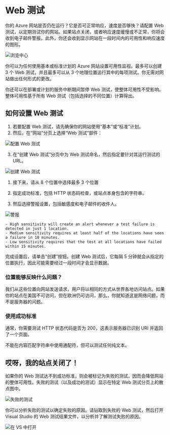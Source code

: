 <properties title="How to create web test" pageTitle="How to create web test" description="Learn how to create web tests in Azure." authors="stepsic"  />
<tags ms.service=""
    ms.date="03/23/2015"
    wacn.date="04/11/2015"
    />

# Web 测试

你的 Azure 网站是否仍在运行？它是否可正常响应，速度是否够快？请配置 Web 测试，以定期测试你的网站。如果站点关闭，或者响应速度缓慢或不正常，你将会收到电子邮件警报。此外，你还会收到显示网站在一段时间内的可用性和响应速度的图形。

![浏览中心][浏览中心]

你可以为任何使用基本或标准计划的 Azure 网站设置可用性监视。最多可以创建 3 个 Web 测试，并且最多可以从 3 个地理位置运行其中的每项测试。你无需对网站做出任何形式的更改。

你还可以在部署或计划的服务中断期间暂停 Web 测试，使整体可用性不受影响。整体可用性基于所有 Web 测试（包括选择的不同位置）计算得出。

## 如何设置 Web 测试

1.  若要配置 Web 测试，请先确保你的网站使用“基本”或“标准”计划。
2.  然后，在“网站”分页上选择“Web 测试”部件：

   ![配置 Web 测试][配置 Web 测试]

3.  在“创建 Web 测试”分页中为 Web 测试命名，然后指定要针对其运行测试的 URL。

   ![创建 Web 测试][创建 Web 测试]

1.  接下来，请从 8 个位置中选择最多 3 个位置

2.  指定成功标准，包括 HTTP 状态码检查，或站点本身包含的字符串。

3.  然后选择警报设置，包括敏感度和电子邮件的收件人。

   ![警报][警报]

    - High sensitivity will create an alert whenever a test failure is detected in just 1 location.
    - Medium sensitivity requires at least half of the locations have seen a failure in 10 minutes.
    - Low sensitivity requires that the test at all locations have failed within 15 minutes.

完成设置后，请单击“创建”按钮。创建 Web 测试后，它每隔 5 分钟就会从指定的位置执行，因此可能需要经过一段时间才会显示数据。

### 位置能够反映什么问题？

我们从这些位置向网站发送请求，用户将以相同的方式从世界各地访问站点。如果你的站点在美国不可访问，但在欧洲仍可访问，那么，你就知道这是网络问题，而不是服务器的问题。

### 使用成功标准

通常，你需要测试 HTTP 状态代码是否为 200，这表示服务器已识别 URI 并返回了一个页面。

不能在内容匹配字符串中使用通配符，但可以测试任何纯文本。

## 哎呀，我的站点关闭了！

如果你的 Web 测试达不到成功标准，则会被标记为失败的测试，因而会降低网站的整体可用性。失败的测试（以及成功的测试）显示在特定 Web 测试分页上的散点图中。

![失败的测试][失败的测试]

你可以分析失败的测试以确定失败的原因。请钻取到失败的 Web 测试，然后打开 Visual Studio 的 Web 测试结果文件，以分析并了解测试失败的原因。

![在 VS 中打开][在 VS 中打开]

  [浏览中心]: ./media/insights-create-web-tests/Inisghts_WebTestBlade.png
  [配置 Web 测试]: ./media/insights-create-web-tests/Insights_ConfigurePart.png
  [创建 Web 测试]: ./media/insights-create-web-tests/Insights_CreateTest.png
  [警报]: ./media/insights-create-web-tests/Inisghts_AlertCreation.png
  [失败的测试]: ./media/insights-create-web-tests/Insights_FailedWebTest.png
  [在 VS 中打开]: ./media/insights-create-web-tests/Insights_OpenInVS.png
